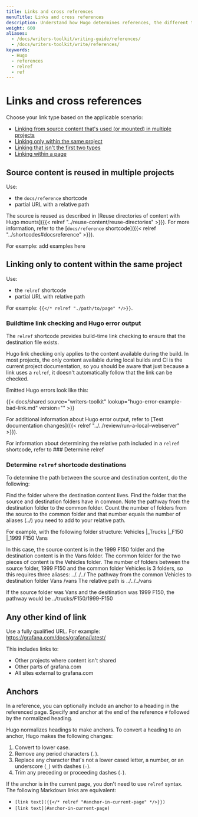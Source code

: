```yaml
---
title: Links and cross references
menuTitle: Links and cross references
description: Understand how Hugo determines references, the different types of references, and how to use them.
weight: 600
aliases:
  - /docs/writers-toolkit/writing-guide/references/
  - /docs/writers-toolkit/write/references/
keywords:
  - Hugo
  - references
  - relref
  - ref
---
```


# Links and cross references

Choose your link type based on the applicable scenario:

- [Linking from source content that's used (or mounted) in multiple projects](#source-content-is-reused-in-multiple-projects)
- [Linking only within the same project](#linking-only-to-content-within-the-same-project)
- [Linking that isn't the first two types](#any-other-kind-of-link)
- [Linking within a page](#anchors)

## Source content is reused in multiple projects

Use:

- the `docs/reference` shortcode
- partial URL with a relative path

The source is reused as described in [Reuse directories of content with Hugo mounts]({{< relref "../reuse-content/reuse-directories" >}}). For more information, refer to the [`docs/reference` shortcode]({{< relref "../shortcodes#docsreference" >}}).

For example:
add examples here


## Linking only to content within the same project

Use:

- the `relref` shortcode
- partial URL with relative path

For example: `{{</* relref "./path/to/page" */>}}`.

### Buildtime link checking and Hugo error output

The `relref` shortcode provides build-time link checking to ensure that the destination file exists.

Hugo link checking only applies to the content available during the build. 
In most projects, the only content available during local builds and CI is the current project documentation,
so you should be aware that just because a link uses a `relref`, it doesn't automatically follow that the link can be checked.

Emitted Hugo errors look like this:

<!-- The output example is also used in review/run-a-local-webserver. -->

{{< docs/shared source="writers-toolkit" lookup="hugo-error-example-bad-link.md" version="" >}}

For additional information about Hugo error output, refer to [Test documentation changes]({{< relref "../../review/run-a-local-webserver" >}}).

For information about determining the relative path included in a `relref` shortcode, refer to ### Determine relref

<!-- why don't we document relrefs on the shortcodes page? -->

### Determine `relref` shortcode destinations

To determine the path between the source and destination content, do the following:

Find the folder where the destination content lives. 
Find the folder that the source and destination folders have in common. 
Note the pathway from the destination folder to the common folder.
Count the number of folders from the source to the common folder and that number equals the number of aliases (../) you need to add to your relative path.

For example, with the following folder structure:
Vehicles
|_Trucks
  |_F150
    |_1999 F150
Vans

In this case, the source content is in the 1999 F150 folder and the destination content is in the Vans folder.
The common folder for the two pieces of content is the Vehicles folder.
The number of folders between the source folder, 1999 F150 and the common folder Vehicles is 3 folders, so this requires three aliases: ../../../
The pathway from the common Vehicles to destination folder Vans /vans
The relative path is ../../../vans

If the source folder was Vans and the desitination was 1999 F150, the pathway would be ../trucks/F150/1999-F150

## Any other kind of link

Use a fully qualified URL. For example: https://grafana.com/docs/grafana/latest/

<!-- is the version inferred or do you need to use a version inference thing? -->

This includes links to:

- Other projects where content isn't shared
- Other parts of grafana.com
- All sites external to grafana.com


## Anchors

In a reference, you can optionally include an anchor to a heading in the referenced page.
Specify and anchor at the end of the reference `#` followed by the normalized heading.

Hugo normalizes headings to make anchors.
To convert a heading to an anchor, Hugo makes the following changes:

1. Convert to lower case.
1. Remove any period characters (`.`).
1. Replace any character that's not a lower cased letter, a number, or an underscore (`_`) with dashes (`-`).
1. Trim any preceding or proceeding dashes (`-`).

If the anchor is in the current page, you don't need to use `relref` syntax.
The following Markdown links are equivalent:

- `[link text]({{</* relref "#anchor-in-current-page" */>}})`
- `[link text](#anchor-in-current-page)`



